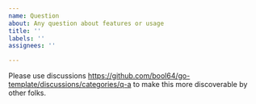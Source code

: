 ```yaml
---
name: Question
about: Any question about features or usage
title: ''
labels: ''
assignees: ''

---
```


Please use discussions https://github.com/bool64/go-template/discussions/categories/q-a to make this more discoverable by other folks.
